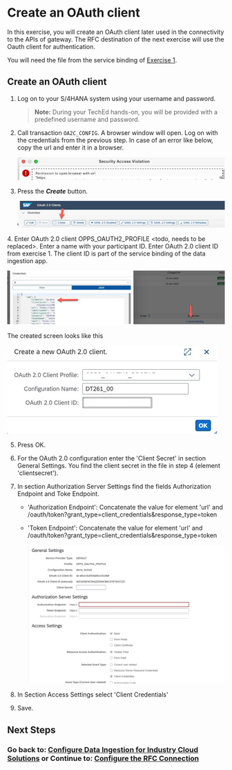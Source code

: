 # Create an OAuth client 
In this exercise, you will create an OAuth client later used in the connectivity to the APIs of gateway. 
The RFC destination of the next exercise will use the Oauth client for authentication. 

You will need the file from the service binding of [Exercise 1](../ex1/README.md#enable-access-to-data-ingestion-di-for-industry-cloud-solutions-apis).

## Create an OAuth client

1. Log on to your S/4HANA system using your username and password.

      > **Note:** During your TechEd hands-on, you will be provided with a predefined username and password.

2. Call transaction `OA2C_CONFIG`. A browser window will open. Log on with the credentials from the previous step. In case of an error like below, copy the url and enter it in a browser.

   ![](images/teched_error1.jpg)

3. Press the ***Create*** button.

   ![](images/EX4_2.jpg)

[//]: # (TODO: Something needs to be replaces)
4. Enter OAuth 2.0 client OPPS_OAUTH2_PROFILE <todo, needs to be replaced>. Enter a name with your participant ID. Enter OAuth 2.0 client ID from exercise 1. <todo add more detail> The client ID is part of the service binding of the data ingestion app.

   ![](images/EX4_3.jpg) 

   The created screen looks like this

   ![](images/EX4_5.jpg)

5. Press OK.

6. For the OAuth 2.0 configuration enter the 'Client Secret' in section General Settings. You find the client secret in the file in step 4 (element 'clientsecret').   

7. In section Authorization Server Settings find the fields Authorization Endpoint and Toke Endpoint.
   - 'Authorization Endpoint': Concatenate the value for element 'url' and /oauth/token?grant_type=client_credentials&response_type=token
   - 'Token Endpoint': Concatenate the value for element 'url' and /oauth/token?grant_type=client_credentials&response_type=token
   
     ![](images/teched6.jpg)

8. In Section Access Settings select 'Client Credentials'

9. Save.

## Next Steps

[//]: # (TODO: Add a description of what happens next)

### Go back to: [**Configure Data Ingestion for Industry Cloud Solutions**](../ex2/README.md) or Continue to: [**Configure the RFC Connection**](../ex5/README.md)
